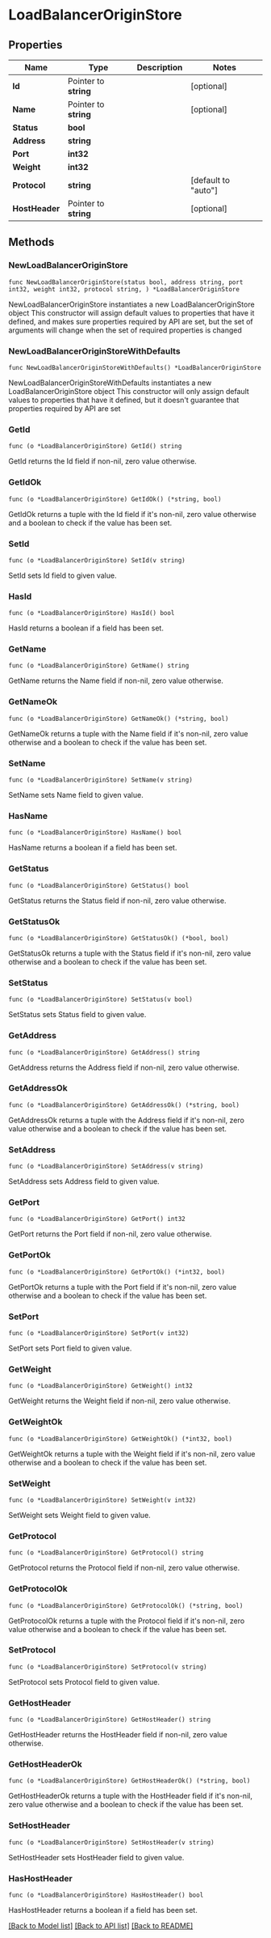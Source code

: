 # LoadBalancerOriginStore

## Properties

Name | Type | Description | Notes
------------ | ------------- | ------------- | -------------
**Id** | Pointer to **string** |  | [optional] 
**Name** | Pointer to **string** |  | [optional] 
**Status** | **bool** |  | 
**Address** | **string** |  | 
**Port** | **int32** |  | 
**Weight** | **int32** |  | 
**Protocol** | **string** |  | [default to "auto"]
**HostHeader** | Pointer to **string** |  | [optional] 

## Methods

### NewLoadBalancerOriginStore

`func NewLoadBalancerOriginStore(status bool, address string, port int32, weight int32, protocol string, ) *LoadBalancerOriginStore`

NewLoadBalancerOriginStore instantiates a new LoadBalancerOriginStore object
This constructor will assign default values to properties that have it defined,
and makes sure properties required by API are set, but the set of arguments
will change when the set of required properties is changed

### NewLoadBalancerOriginStoreWithDefaults

`func NewLoadBalancerOriginStoreWithDefaults() *LoadBalancerOriginStore`

NewLoadBalancerOriginStoreWithDefaults instantiates a new LoadBalancerOriginStore object
This constructor will only assign default values to properties that have it defined,
but it doesn't guarantee that properties required by API are set

### GetId

`func (o *LoadBalancerOriginStore) GetId() string`

GetId returns the Id field if non-nil, zero value otherwise.

### GetIdOk

`func (o *LoadBalancerOriginStore) GetIdOk() (*string, bool)`

GetIdOk returns a tuple with the Id field if it's non-nil, zero value otherwise
and a boolean to check if the value has been set.

### SetId

`func (o *LoadBalancerOriginStore) SetId(v string)`

SetId sets Id field to given value.

### HasId

`func (o *LoadBalancerOriginStore) HasId() bool`

HasId returns a boolean if a field has been set.

### GetName

`func (o *LoadBalancerOriginStore) GetName() string`

GetName returns the Name field if non-nil, zero value otherwise.

### GetNameOk

`func (o *LoadBalancerOriginStore) GetNameOk() (*string, bool)`

GetNameOk returns a tuple with the Name field if it's non-nil, zero value otherwise
and a boolean to check if the value has been set.

### SetName

`func (o *LoadBalancerOriginStore) SetName(v string)`

SetName sets Name field to given value.

### HasName

`func (o *LoadBalancerOriginStore) HasName() bool`

HasName returns a boolean if a field has been set.

### GetStatus

`func (o *LoadBalancerOriginStore) GetStatus() bool`

GetStatus returns the Status field if non-nil, zero value otherwise.

### GetStatusOk

`func (o *LoadBalancerOriginStore) GetStatusOk() (*bool, bool)`

GetStatusOk returns a tuple with the Status field if it's non-nil, zero value otherwise
and a boolean to check if the value has been set.

### SetStatus

`func (o *LoadBalancerOriginStore) SetStatus(v bool)`

SetStatus sets Status field to given value.


### GetAddress

`func (o *LoadBalancerOriginStore) GetAddress() string`

GetAddress returns the Address field if non-nil, zero value otherwise.

### GetAddressOk

`func (o *LoadBalancerOriginStore) GetAddressOk() (*string, bool)`

GetAddressOk returns a tuple with the Address field if it's non-nil, zero value otherwise
and a boolean to check if the value has been set.

### SetAddress

`func (o *LoadBalancerOriginStore) SetAddress(v string)`

SetAddress sets Address field to given value.


### GetPort

`func (o *LoadBalancerOriginStore) GetPort() int32`

GetPort returns the Port field if non-nil, zero value otherwise.

### GetPortOk

`func (o *LoadBalancerOriginStore) GetPortOk() (*int32, bool)`

GetPortOk returns a tuple with the Port field if it's non-nil, zero value otherwise
and a boolean to check if the value has been set.

### SetPort

`func (o *LoadBalancerOriginStore) SetPort(v int32)`

SetPort sets Port field to given value.


### GetWeight

`func (o *LoadBalancerOriginStore) GetWeight() int32`

GetWeight returns the Weight field if non-nil, zero value otherwise.

### GetWeightOk

`func (o *LoadBalancerOriginStore) GetWeightOk() (*int32, bool)`

GetWeightOk returns a tuple with the Weight field if it's non-nil, zero value otherwise
and a boolean to check if the value has been set.

### SetWeight

`func (o *LoadBalancerOriginStore) SetWeight(v int32)`

SetWeight sets Weight field to given value.


### GetProtocol

`func (o *LoadBalancerOriginStore) GetProtocol() string`

GetProtocol returns the Protocol field if non-nil, zero value otherwise.

### GetProtocolOk

`func (o *LoadBalancerOriginStore) GetProtocolOk() (*string, bool)`

GetProtocolOk returns a tuple with the Protocol field if it's non-nil, zero value otherwise
and a boolean to check if the value has been set.

### SetProtocol

`func (o *LoadBalancerOriginStore) SetProtocol(v string)`

SetProtocol sets Protocol field to given value.


### GetHostHeader

`func (o *LoadBalancerOriginStore) GetHostHeader() string`

GetHostHeader returns the HostHeader field if non-nil, zero value otherwise.

### GetHostHeaderOk

`func (o *LoadBalancerOriginStore) GetHostHeaderOk() (*string, bool)`

GetHostHeaderOk returns a tuple with the HostHeader field if it's non-nil, zero value otherwise
and a boolean to check if the value has been set.

### SetHostHeader

`func (o *LoadBalancerOriginStore) SetHostHeader(v string)`

SetHostHeader sets HostHeader field to given value.

### HasHostHeader

`func (o *LoadBalancerOriginStore) HasHostHeader() bool`

HasHostHeader returns a boolean if a field has been set.


[[Back to Model list]](../README.md#documentation-for-models) [[Back to API list]](../README.md#documentation-for-api-endpoints) [[Back to README]](../README.md)


